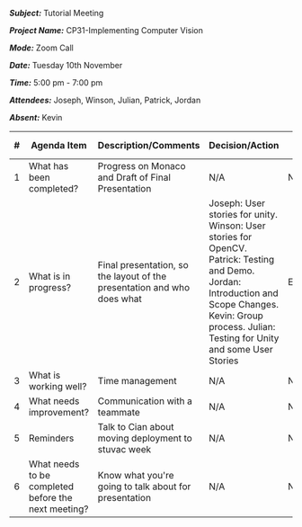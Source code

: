***Subject:*** Tutorial Meeting

***Project Name:*** CP31-Implementing Computer Vision

***Mode:*** Zoom Call

***Date:*** Tuesday 10th November

***Time:*** 5:00 pm - 7:00 pm

***Attendees:*** Joseph, Winson, Julian, Patrick, Jordan

***Absent:*** Kevin


|#|Agenda Item |Description/Comments|Decision/Action|Who?|Items for escalation|
|-|-|-|-|-|-|
|1|What has been completed?|Progress on Monaco and Draft of Final Presentation|N/A|N/A|N/A|
|2|What is in progress?|Final presentation, so the layout of the presentation and who does what|Joseph: User stories for unity. Winson: User stories for OpenCV. Patrick: Testing and Demo. Jordan: Introduction and Scope Changes. Kevin: Group process. Julian: Testing for Unity and some User Stories|Everyone|As of now Kevin has not shown up to meeting so we are not sure whether he will do the part given him|
|3|What is working well?|Time management|N/A|N/A|N/A|
|4|What needs improvement? |Communication with a teammate|N/A|N/A|N/A|
|5|Reminders|Talk to Cian about moving deployment to stuvac week|N/A|N/A|N/A|
|6|What needs to be completed before the next meeting?|Know what you're going to talk about for presentation|N/A|N/A|N/A|